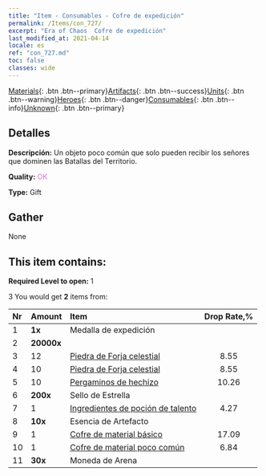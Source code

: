 ```yaml
---
title: "Item - Consumables - Cofre de expedición"
permalink: /Items/con_727/
excerpt: "Era of Chaos  Cofre de expedición"
last_modified_at: 2021-04-14
locale: es
ref: "con_727.md"
toc: false
classes: wide
---
```

 [Materials](/es/Items/){: .btn .btn--primary}[Artifacts](/es/Items/Artifacts/){: .btn .btn--success}[Units](/es/Items/Units/){: .btn .btn--warning}[Heroes](/es/Items/Heroes/){: .btn .btn--danger}[Consumables](/es/Items/Consumables/){: .btn .btn--info}[Unknown](/es/Items/Unknown/){: .btn .btn--primary}

## Detalles
 **Descripción:** Un objeto poco común que solo pueden recibir los señores que dominen las Batallas del Territorio.

 **Quality:** <span style="color: #DA70D6">OK</span>

 **Type:** Gift

## Gather

  None

## This item contains:

 **Required Level to open:** 1

 3 You would get **2** items  from:

  | Nr | Amount |     Item    | Drop Rate,% |
  |:---|:-------|:------------|:---------:|
  | 1 |  **1x** | Medalla de expedición |  | 0 | 
  | 2 |  **20000x** | <i class="fas fa-coins"/> |  | 17.09 | 
  | 3 | 12 | [Piedra de Forja celestial](/es/Items/art_188/) | 8.55 | 
  | 4 | 10 | [Piedra de Forja celestial](/es/Items/art_188/) | 8.55 | 
  | 5 | 10 | [Pergaminos de hechizo](/es/Items/con_694/) | 10.26 | 
  | 6 |  **200x** | Sello de Estrella |  | 10.26 | 
  | 7 | 1 | [Ingredientes de poción de talento](/es/Items/con_1120/) | 4.27 | 
  | 8 |  **10x** | Esencia de Artefacto |  | 8.55 | 
  | 9 | 1 | [Cofre de material básico](/es/Items/con_756/) | 17.09 | 
  | 10 | 1 | [Cofre de material poco común](/es/Items/con_757/) | 6.84 | 
  | 11 |  **30x** | Moneda de Arena |  | 8.55 | 
